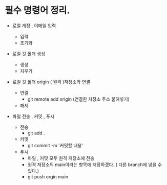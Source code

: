 <!--22.12.26.Mon -->
# 필수 명령어 정리.
- 로컬 계정 , 이메일 입력
  - 입력
  - 초기화
- 로컬 깃 폴더 생성
  - 생성
  - 지우기

- 로컬 깃 폴더 origin ( 원격 )저장소와 연결
  - 연결
    - git remote add origin (연결한 저장소 주소 붙혀넣기)
  - 해제

- 파일 전송 ,  커밋 , 푸시
  - 전송
    - git add .
  - 커밋
    - git commit -m '커밋할 내용'
  - 푸시
    - 파일 , 커밋 모두 원격 저장소에 전송
    - 원격 저장소의 main이라는 항목에 저장하겠다. ( 다른 branch에 넣을 수 있다.)
    - git push orgin main